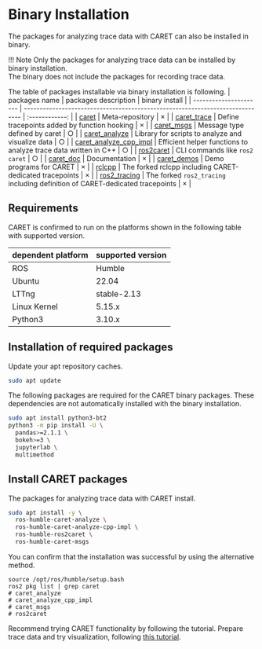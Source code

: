 # Binary Installation

The packages for analyzing trace data with CARET can also be installed in binary.

<prettier-ignore-start>
!!! Note
    Only the packages for analyzing trace data can be installed by binary installation.<br>
    The binary does not include the packages for recording trace data.
<prettier-ignore-end>

The table of packages installable via binary installation is following.
| packages name | packages description | binary install |
| ---------------------- | ----------------------------------------------------------------------------- | :------------: |
| [caret](https://github.com/tier4/caret) | Meta-repository | × |
| [caret_trace](https://github.com/tier4/caret_trace/tree/main/CARET_trace) | Define tracepoints added by function hooking | × |
| [caret_msgs](https://github.com/tier4/caret_trace/tree/main/caret_msgs) | Message type defined by caret | ○ |
| [caret_analyze](https://github.com/tier4/caret_analyze) | Library for scripts to analyze and visualize data | ○ |
| [caret_analyze_cpp_impl](https://github.com/tier4/caret_analyze_cpp_impl.git) | Efficient helper functions to analyze trace data written in C++ | ○ |
| [ros2caret](https://github.com/tier4/ros2caret.git) | CLI commands like `ros2 caret` | ○ |
| [caret_doc](https://github.com/tier4/caret_doc) | Documentation | × |
| [caret_demos](https://github.com/tier4/caret_demos) | Demo programs for CARET | × |
| [rclcpp](https://github.com/tier4/rclcpp/tree/v0.3.0) | The forked rclcpp including CARET-dedicated tracepoints | × |
| [ros2_tracing](https://github.com/tier4/ros2_tracing/tree/v0.3.0) | The forked `ros2_tracing` including definition of CARET-dedicated tracepoints | × |

## Requirements

CARET is confirmed to run on the platforms shown in the following table with supported version.

| dependent platform | supported version |
| ------------------ | ----------------- |
| ROS                | Humble            |
| Ubuntu             | 22.04             |
| LTTng              | stable-2.13       |
| Linux Kernel       | 5.15.x            |
| Python3            | 3.10.x            |

## Installation of required packages

Update your apt repository caches.

```bash
sudo apt update
```

The following packages are required for the CARET binary packages. These dependencies are not automatically installed with the binary installation.

```bash
sudo apt install python3-bt2
python3 -m pip install -U \
  pandas>=2.1.1 \
  bokeh>=3 \
  jupyterlab \
  multimethod
```

## Install CARET packages

The packages for analyzing trace data with CARET install.

```bash
sudo apt install -y \
  ros-humble-caret-analyze \
  ros-humble-caret-analyze-cpp-impl \
  ros-humble-ros2caret \
  ros-humble-caret-msgs
```

You can confirm that the installation was successful by using the alternative method.

```
source /opt/ros/humble/setup.bash
ros2 pkg list | grep caret
# caret_analyze
# caret_analyze_cpp_impl
# caret_msgs
# ros2caret
```

Recommend trying CARET functionality by following the tutorial.
Prepare trace data and try visualization, following [this tutorial](https://tier4.github.io/caret_doc/main/tutorials/visualization/).

